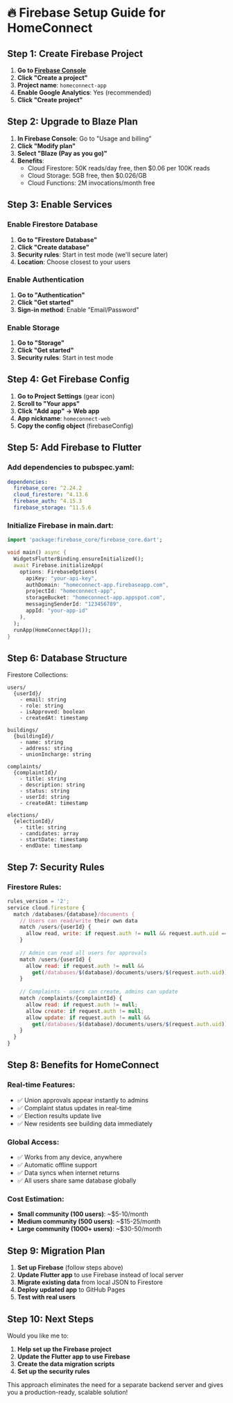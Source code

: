 # 🔥 Firebase Setup Guide for HomeConnect

## Step 1: Create Firebase Project

1. **Go to [Firebase Console](https://console.firebase.google.com/)**
2. **Click "Create a project"**
3. **Project name**: `homeconnect-app`
4. **Enable Google Analytics**: Yes (recommended)
5. **Click "Create project"**

## Step 2: Upgrade to Blaze Plan

1. **In Firebase Console**: Go to "Usage and billing"
2. **Click "Modify plan"**
3. **Select "Blaze (Pay as you go)"**
4. **Benefits**: 
   - Cloud Firestore: 50K reads/day free, then $0.06 per 100K reads
   - Cloud Storage: 5GB free, then $0.026/GB
   - Cloud Functions: 2M invocations/month free

## Step 3: Enable Services

### Enable Firestore Database
1. **Go to "Firestore Database"**
2. **Click "Create database"**
3. **Security rules**: Start in test mode (we'll secure later)
4. **Location**: Choose closest to your users

### Enable Authentication
1. **Go to "Authentication"**
2. **Click "Get started"**
3. **Sign-in method**: Enable "Email/Password"

### Enable Storage
1. **Go to "Storage"**
2. **Click "Get started"**
3. **Security rules**: Start in test mode

## Step 4: Get Firebase Config

1. **Go to Project Settings** (gear icon)
2. **Scroll to "Your apps"**
3. **Click "Add app" → Web app**
4. **App nickname**: `homeconnect-web`
5. **Copy the config object** (firebaseConfig)

## Step 5: Add Firebase to Flutter

### Add dependencies to pubspec.yaml:
```yaml
dependencies:
  firebase_core: ^2.24.2
  cloud_firestore: ^4.13.6
  firebase_auth: ^4.15.3
  firebase_storage: ^11.5.6
```

### Initialize Firebase in main.dart:
```dart
import 'package:firebase_core/firebase_core.dart';

void main() async {
  WidgetsFlutterBinding.ensureInitialized();
  await Firebase.initializeApp(
    options: FirebaseOptions(
      apiKey: "your-api-key",
      authDomain: "homeconnect-app.firebaseapp.com",
      projectId: "homeconnect-app",
      storageBucket: "homeconnect-app.appspot.com",
      messagingSenderId: "123456789",
      appId: "your-app-id"
    ),
  );
  runApp(HomeConnectApp());
}
```

## Step 6: Database Structure

Firestore Collections:
```
users/
  {userId}/
    - email: string
    - role: string
    - isApproved: boolean
    - createdAt: timestamp

buildings/
  {buildingId}/
    - name: string
    - address: string
    - unionIncharge: string

complaints/
  {complaintId}/
    - title: string
    - description: string
    - status: string
    - userId: string
    - createdAt: timestamp

elections/
  {electionId}/
    - title: string
    - candidates: array
    - startDate: timestamp
    - endDate: timestamp
```

## Step 7: Security Rules

### Firestore Rules:
```javascript
rules_version = '2';
service cloud.firestore {
  match /databases/{database}/documents {
    // Users can read/write their own data
    match /users/{userId} {
      allow read, write: if request.auth != null && request.auth.uid == userId;
    }
    
    // Admin can read all users for approvals
    match /users/{userId} {
      allow read: if request.auth != null && 
        get(/databases/$(database)/documents/users/$(request.auth.uid)).data.role == 'admin';
    }
    
    // Complaints - users can create, admins can update
    match /complaints/{complaintId} {
      allow read: if request.auth != null;
      allow create: if request.auth != null;
      allow update: if request.auth != null && 
        get(/databases/$(database)/documents/users/$(request.auth.uid)).data.role in ['admin', 'union incharge'];
    }
  }
}
```

## Step 8: Benefits for HomeConnect

### Real-time Features:
- ✅ Union approvals appear instantly to admins
- ✅ Complaint status updates in real-time
- ✅ Election results update live
- ✅ New residents see building data immediately

### Global Access:
- ✅ Works from any device, anywhere
- ✅ Automatic offline support
- ✅ Data syncs when internet returns
- ✅ All users share same database globally

### Cost Estimation:
- **Small community (100 users)**: ~$5-10/month
- **Medium community (500 users)**: ~$15-25/month  
- **Large community (1000+ users)**: ~$30-50/month

## Step 9: Migration Plan

1. **Set up Firebase** (follow steps above)
2. **Update Flutter app** to use Firebase instead of local server
3. **Migrate existing data** from local JSON to Firestore
4. **Deploy updated app** to GitHub Pages
5. **Test with real users**

## Step 10: Next Steps

Would you like me to:
1. **Help set up the Firebase project**
2. **Update the Flutter app to use Firebase**
3. **Create the data migration scripts**
4. **Set up the security rules**

This approach eliminates the need for a separate backend server and gives you a production-ready, scalable solution! 